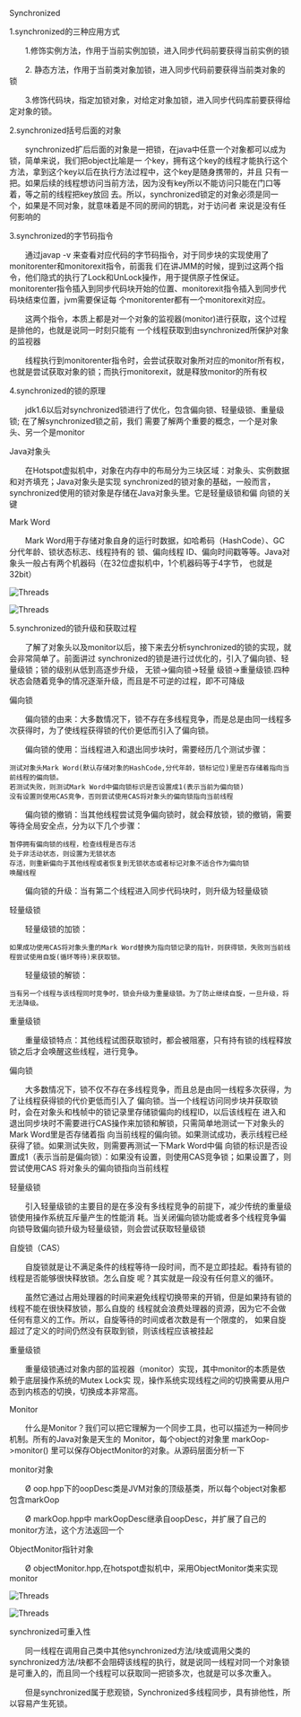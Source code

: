 Synchronized

1.synchronized的三种应用方式

　　1.修饰实例方法，作用于当前实例加锁，进入同步代码前要获得当前实例的锁

　　2. 静态方法，作用于当前类对象加锁，进入同步代码前要获得当前类对象的锁

　　3.修饰代码块，指定加锁对象，对给定对象加锁，进入同步代码库前要获得给定对象的锁。

2.synchronized括号后面的对象

　　synchronized扩后后面的对象是一把锁，在java中任意一个对象都可以成为锁，简单来说，我们把object比喻是一
个key，拥有这个key的线程才能执行这个方法，拿到这个key以后在执行方法过程中，这个key是随身携带的，并且
只有一把。如果后续的线程想访问当前方法，因为没有key所以不能访问只能在门口等着，等之前的线程把key放回
去。所以，synchronized锁定的对象必须是同一个，如果是不同对象，就意味着是不同的房间的钥匙，对于访问者
来说是没有任何影响的

3.synchronized的字节码指令

　　通过javap -v 来查看对应代码的字节码指令，对于同步块的实现使用了monitorenter和monitorexit指令，前面我
们在讲JMM的时候，提到过这两个指令，他们隐式的执行了Lock和UnLock操作，用于提供原子性保证。
monitorenter指令插入到同步代码块开始的位置、monitorexit指令插入到同步代码块结束位置，jvm需要保证每
个monitorenter都有一个monitorexit对应。

　　这两个指令，本质上都是对一个对象的监视器(monitor)进行获取，这个过程是排他的，也就是说同一时刻只能有
一个线程获取到由synchronized所保护对象的监视器

　　线程执行到monitorenter指令时，会尝试获取对象所对应的monitor所有权，也就是尝试获取对象的锁；而执行monitorexit，就是释放monitor的所有权

4.synchronized的锁的原理

　　jdk1.6以后对synchronized锁进行了优化，包含偏向锁、轻量级锁、重量级锁; 在了解synchronized锁之前，我们
需要了解两个重要的概念，一个是对象头、另一个是monitor

Java对象头

　　在Hotspot虚拟机中，对象在内存中的布局分为三块区域：对象头、实例数据和对齐填充；Java对象头是实现
synchronized的锁对象的基础，一般而言，synchronized使用的锁对象是存储在Java对象头里。它是轻量级锁和偏
向锁的关键

Mark Word

　　Mark Word用于存储对象自身的运行时数据，如哈希码（HashCode）、GC分代年龄、锁状态标志、线程持有的
锁、偏向线程 ID、偏向时间戳等等。Java对象头一般占有两个机器码（在32位虚拟机中，1个机器码等于4字节，
也就是32bit）

![Threads](../images/markword.png)

![Threads](../images/synchronized源码体现.png)


5.synchronized的锁升级和获取过程

　　了解了对象头以及monitor以后，接下来去分析synchronized的锁的实现，就会非常简单了。前面讲过
synchronized的锁是进行过优化的，引入了偏向锁、轻量级锁；锁的级别从低到高逐步升级， 无锁->偏向锁->轻量
级锁->重量级锁.四种状态会随着竞争的情况逐渐升级，而且是不可逆的过程，即不可降级

偏向锁

　　偏向锁的由来：大多数情况下，锁不存在多线程竞争，而是总是由同一线程多次获得时，为了使线程获得锁的代价更低而引入了偏向锁。

　　偏向锁的使用：当线程进入和退出同步块时，需要经历几个测试步骤：

    测试对象头Mark Word(默认存储对象的HashCode,分代年龄，锁标记位)里是否存储着指向当前线程的偏向锁。
    若测试失败，则测试Mark Word中偏向锁标识是否设置成1(表示当前为偏向锁)
    没有设置则使用CAS竞争，否则尝试使用CAS将对象头的偏向锁指向当前线程

　　偏向锁的撤销：当其他线程尝试竞争偏向锁时，就会释放锁，锁的撤销，需要等待全局安全点，分为以下几个步骤：

    暂停拥有偏向锁的线程，检查线程是否存活
    处于非活动状态，则设置为无锁状态
    存活，则重新偏向于其他线程或者恢复到无锁状态或者标记对象不适合作为偏向锁
    唤醒线程

　　偏向锁的升级：当有第二个线程进入同步代码块时，则升级为轻量级锁

轻量级锁

　　轻量级锁的加锁：

    如果成功使用CAS将对象头重的Mark Word替换为指向锁记录的指针，则获得锁，失败则当前线程尝试使用自旋(循环等待)来获取锁。

　　轻量级锁的解锁：

    当有另一个线程与该线程同时竞争时，锁会升级为重量级锁。为了防止继续自旋，一旦升级，将无法降级。

重量级锁

　　重量级锁特点：其他线程试图获取锁时，都会被阻塞，只有持有锁的线程释放锁之后才会唤醒这些线程，进行竞争。


偏向锁

　　大多数情况下，锁不仅不存在多线程竞争，而且总是由同一线程多次获得，为了让线程获得锁的代价更低而引入了
偏向锁。当一个线程访问同步块并获取锁时，会在对象头和栈帧中的锁记录里存储锁偏向的线程ID，以后该线程在
进入和退出同步块时不需要进行CAS操作来加锁和解锁，只需简单地测试一下对象头的Mark Word里是否存储着指
向当前线程的偏向锁。如果测试成功，表示线程已经获得了锁。如果测试失败，则需要再测试一下Mark Word中偏
向锁的标识是否设置成1（表示当前是偏向锁）：如果没有设置，则使用CAS竞争锁；如果设置了，则尝试使用CAS
将对象头的偏向锁指向当前线程

轻量级锁

　　引入轻量级锁的主要目的是在多没有多线程竞争的前提下，减少传统的重量级锁使用操作系统互斥量产生的性能消
耗。当关闭偏向锁功能或者多个线程竞争偏向锁导致偏向锁升级为轻量级锁，则会尝试获取轻量级锁

自旋锁（CAS）

　　自旋锁就是让不满足条件的线程等待一段时间，而不是立即挂起。看持有锁的线程是否能够很快释放锁。怎么自旋
呢？其实就是一段没有任何意义的循环。

　　虽然它通过占用处理器的时间来避免线程切换带来的开销，但是如果持有锁的线程不能在很快释放锁，那么自旋的
线程就会浪费处理器的资源，因为它不会做任何有意义的工作。所以，自旋等待的时间或者次数是有一个限度的，
如果自旋超过了定义的时间仍然没有获取到锁，则该线程应该被挂起

重量级锁

　　重量级锁通过对象内部的监视器（monitor）实现，其中monitor的本质是依赖于底层操作系统的Mutex Lock实
现，操作系统实现线程之间的切换需要从用户态到内核态的切换，切换成本非常高。


Monitor

　　什么是Monitor？我们可以把它理解为一个同步工具，也可以描述为一种同步机制。所有的Java对象是天生的
Monitor，每个object的对象里 markOop->monitor() 里可以保存ObjectMonitor的对象。从源码层面分析一下

monitor对象

　　Ø oop.hpp下的oopDesc类是JVM对象的顶级基类，所以每个object对象都包含markOop

　　Ø markOop.hpp中 markOopDesc继承自oopDesc，并扩展了自己的monitor方法，这个方法返回一个

ObjectMonitor指针对象

　　Ø objectMonitor.hpp,在hotspot虚拟机中，采用ObjectMonitor类来实现monitor

![Threads](../images/ObjectMonitor.png)


![Threads](../images/waitAndNotify.png)


synchronized可重入性

　　同一线程在调用自己类中其他synchronized方法/块或调用父类的synchronized方法/块都不会阻碍该线程的执行，就是说同一线程对同一个对象锁是可重入的，而且同一个线程可以获取同一把锁多次，也就是可以多次重入。

　　但是synchronized属于悲观锁，Synchronized多线程同步，具有排他性，所以容易产生死锁。